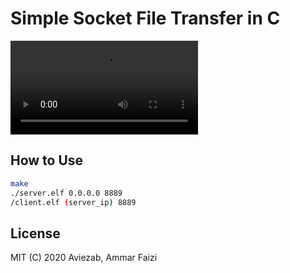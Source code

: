 # Simple Socket File Transfer in C

<video controls> <source src="simplesocket_sendfile-2020-05-23_22.08.39.mp4" type="video/mp4"></video>


## How to Use
```bash
make
./server.elf 0.0.0.0 8889
/client.elf (server_ip) 8889
```

## License
MIT
(C) 2020 Aviezab, Ammar Faizi